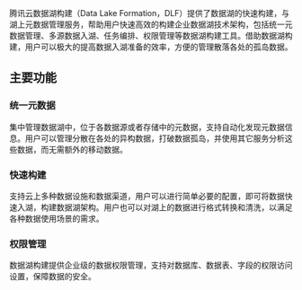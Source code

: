 腾讯云数据湖构建（Data Lake Formation，DLF）提供了数据湖的快速构建，与湖上元数据管理服务，帮助用户快速高效的构建企业数据湖技术架构，包括统一元数据管理、多源数据入湖、任务编排、权限管理等数据湖构建工具。借助数据湖构建，用户可以极大的提高数据入湖准备的效率，方便的管理散落各处的孤岛数据。

## 主要功能
### 统一元数据
集中管理数据湖中，位于各数据源或者存储中的元数据，支持自动化发现元数据信息。用户可以管理分散在各处的异构数据，打破数据孤岛，并使用其它服务分析这些数据，而无需额外的移动数据。

### 快速构建
支持云上多种数据设施和数据渠道，用户可以进行简单必要的配置，即可将数据快速入湖，构建数据湖架构。用户也可以对湖上的数据进行格式转换和清洗，以满足各种数据使用场景的需求。

### 权限管理
数据湖构建提供企业级的数据权限管理，支持对数据库、数据表、字段的权限访问设置，保障数据的安全。
